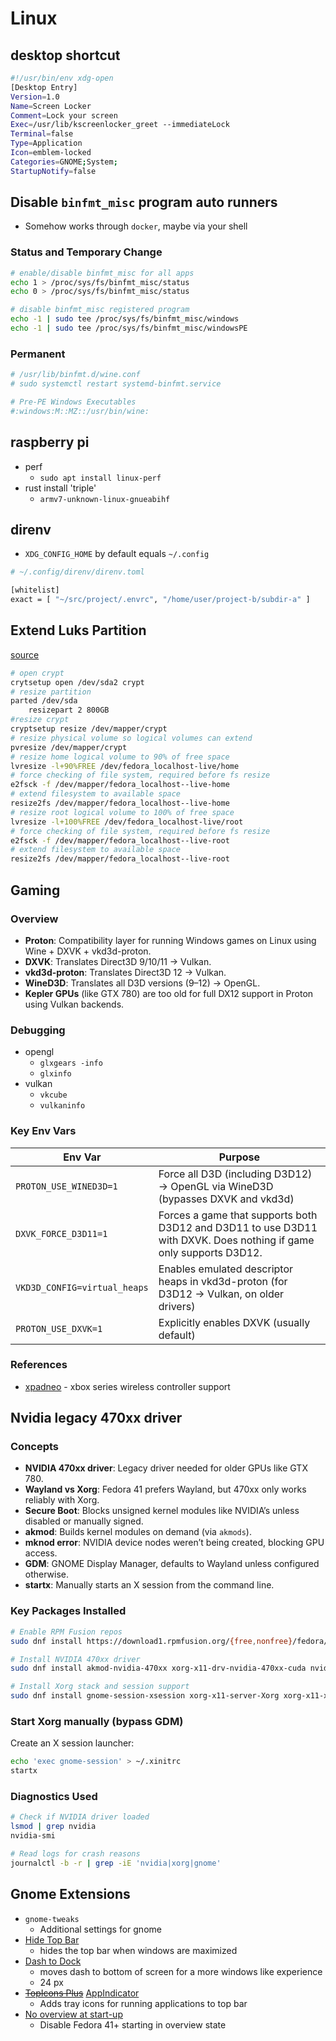 # Linux

## desktop shortcut

```sh
#!/usr/bin/env xdg-open
[Desktop Entry]
Version=1.0
Name=Screen Locker
Comment=Lock your screen
Exec=/usr/lib/kscreenlocker_greet --immediateLock
Terminal=false
Type=Application
Icon=emblem-locked
Categories=GNOME;System;
StartupNotify=false
```

## Disable `binfmt_misc` program auto runners

- Somehow works through `docker`, maybe via your shell

### Status and Temporary Change

```sh
# enable/disable binfmt_misc for all apps
echo 1 > /proc/sys/fs/binfmt_misc/status
echo 0 > /proc/sys/fs/binfmt_misc/status

# disable binfmt_misc registered program
echo -1 | sudo tee /proc/sys/fs/binfmt_misc/windows
echo -1 | sudo tee /proc/sys/fs/binfmt_misc/windowsPE
```

### Permanent

```sh
# /usr/lib/binfmt.d/wine.conf
# sudo systemctl restart systemd-binfmt.service

# Pre-PE Windows Executables
#:windows:M::MZ::/usr/bin/wine:
```

## raspberry pi

- perf
    - `sudo apt install linux-perf`
- rust install 'triple'
    - `armv7-unknown-linux-gnueabihf`

## direnv

- `XDG_CONFIG_HOME` by default equals `~/.config`

```sh
# ~/.config/direnv/direnv.toml

[whitelist]
exact = [ "~/src/project/.envrc", "/home/user/project-b/subdir-a" ]
```

## Extend Luks Partition

[source](https://unix.stackexchange.com/a/322631)

```sh
# open crypt
crytsetup open /dev/sda2 crypt
# resize partition
parted /dev/sda
    resizepart 2 800GB
#resize crypt
cryptsetup resize /dev/mapper/crypt
# resize physical volume so logical volumes can extend
pvresize /dev/mapper/crypt
# resize home logical volume to 90% of free space
lvresize -l+90%FREE /dev/fedora_localhost-live/home
# force checking of file system, required before fs resize
e2fsck -f /dev/mapper/fedora_localhost--live-home
# extend filesystem to available space
resize2fs /dev/mapper/fedora_localhost--live-home
# resize root logical volume to 100% of free space
lvresize -l+100%FREE /dev/fedora_localhost-live/root
# force checking of file system, required before fs resize
e2fsck -f /dev/mapper/fedora_localhost--live-root
# extend filesystem to available space
resize2fs /dev/mapper/fedora_localhost--live-root
```

## Gaming

### Overview

- **Proton**: Compatibility layer for running Windows games on Linux using Wine + DXVK + vkd3d-proton.
- **DXVK**: Translates Direct3D 9/10/11 → Vulkan.
- **vkd3d-proton**: Translates Direct3D 12 → Vulkan.
- **WineD3D**: Translates all D3D versions (9–12) → OpenGL.
- **Kepler GPUs** (like GTX 780) are too old for full DX12 support in Proton using Vulkan backends.

### Debugging

- opengl
    - `glxgears -info`
    - `glxinfo`
- vulkan
    - `vkcube`
    - `vulkaninfo`
    
### Key Env Vars

| Env Var                      | Purpose                                                                                                            |
| ---------------------------- | ------------------------------------------------------------------------------------------------------------------ |
| `PROTON_USE_WINED3D=1`       | Force all D3D (including D3D12) → OpenGL via WineD3D (bypasses DXVK and vkd3d)                                     |
| `DXVK_FORCE_D3D11=1`         | Forces a game that supports both D3D12 and D3D11 to use D3D11 with DXVK. Does nothing if game only supports D3D12. |
| `VKD3D_CONFIG=virtual_heaps` | Enables emulated descriptor heaps in vkd3d-proton (for D3D12 → Vulkan, on older drivers)                           |
| `PROTON_USE_DXVK=1`          | Explicitly enables DXVK (usually default)                                                                          |

### References

- [xpadneo](https://github.com/atar-axis/xpadneo) - xbox series wireless controller support

## Nvidia legacy 470xx driver

### Concepts

- **NVIDIA 470xx driver**: Legacy driver needed for older GPUs like GTX 780.
- **Wayland vs Xorg**: Fedora 41 prefers Wayland, but 470xx only works reliably with Xorg.
- **Secure Boot**: Blocks unsigned kernel modules like NVIDIA’s unless disabled or manually signed.
- **akmod**: Builds kernel modules on demand (via `akmods`).
- **mknod error**: NVIDIA device nodes weren’t being created, blocking GPU access.
- **GDM**: GNOME Display Manager, defaults to Wayland unless configured otherwise.
- **startx**: Manually starts an X session from the command line.
    
### Key Packages Installed

```bash
# Enable RPM Fusion repos
sudo dnf install https://download1.rpmfusion.org/{free,nonfree}/fedora/rpmfusion-{free,nonfree}-release-$(rpm -E %fedora).noarch.rpm

# Install NVIDIA 470xx driver
sudo dnf install akmod-nvidia-470xx xorg-x11-drv-nvidia-470xx-cuda nvidia-modprobe-470xx

# Install Xorg stack and session support
sudo dnf install gnome-session-xsession xorg-x11-server-Xorg xorg-x11-xinit xterm
```

### Start Xorg manually (bypass GDM)

Create an X session launcher:

```bash
echo 'exec gnome-session' > ~/.xinitrc
startx
```

### Diagnostics Used

```bash
# Check if NVIDIA driver loaded
lsmod | grep nvidia
nvidia-smi

# Read logs for crash reasons
journalctl -b -r | grep -iE 'nvidia|xorg|gnome'
```

## Gnome Extensions

- `gnome-tweaks`
    - Additional settings for gnome
- [Hide Top Bar](https://extensions.gnome.org/extension/545/hide-top-bar)
    - hides the top bar when windows are maximized
- [Dash to Dock](https://extensions.gnome.org/extension/307/dash-to-dock)
    - moves dash to bottom of screen for a more windows like experience
    - 24 px
- ~~[TopIcons Plus](https://extensions.gnome.org/extension/1031/topicons/)~~ [AppIndicator](https://extensions.gnome.org/extension/615/appindicator-support/)
    - Adds tray icons for running applications to top bar
- [No overview at start-up](https://extensions.gnome.org/extension/4099/no-overview/)
    - Disable Fedora 41+ starting in overview state
